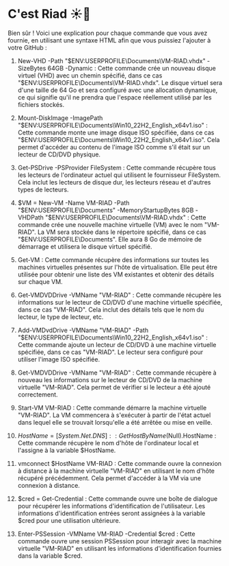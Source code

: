 
</head>
<body>
    <h1>C'est Riad &#9728;&#129418;</h1>
</body>
</html>

Bien sûr ! Voici une explication pour chaque commande que vous avez fournie, en utilisant une syntaxe HTML afin que vous puissiez l'ajouter à votre GitHub :

1. New-VHD -Path "$ENV:USERPROFILE\Documents\VM-RIAD.vhdx" -SizeBytes 64GB -Dynamic :
   Cette commande crée un nouveau disque virtuel (VHD) avec un chemin spécifié, dans ce cas "$ENV:USERPROFILE\Documents\VM-RIAD.vhdx". Le disque virtuel sera d'une taille de 64 Go et sera configuré avec une allocation dynamique, ce qui signifie qu'il ne prendra que l'espace réellement utilisé par les fichiers stockés.

2. Mount-DiskImage -ImagePath "$ENV:USERPROFILE\Documents\Win10_22H2_English_x64v1.iso" :
   Cette commande monte une image disque ISO spécifiée, dans ce cas "$ENV:USERPROFILE\Documents\Win10_22H2_English_x64v1.iso". Cela permet d'accéder au contenu de l'image ISO comme s'il était sur un lecteur de CD/DVD physique.

3. Get-PSDrive -PSProvider FileSystem :
   Cette commande récupère tous les lecteurs de l'ordinateur actuel qui utilisent le fournisseur FileSystem. Cela inclut les lecteurs de disque dur, les lecteurs réseau et d'autres types de lecteurs.

4. $VM = New-VM -Name VM-RIAD -Path "$ENV:USERPROFILE\Documents" -MemoryStartupBytes 8GB -VHDPath "$ENV:USERPROFILE\Documents\VM-RIAD.vhdx" :
   Cette commande crée une nouvelle machine virtuelle (VM) avec le nom "VM-RIAD". La VM sera stockée dans le répertoire spécifié, dans ce cas "$ENV:USERPROFILE\Documents". Elle aura 8 Go de mémoire de démarrage et utilisera le disque virtuel spécifié.

5. Get-VM :
   Cette commande récupère des informations sur toutes les machines virtuelles présentes sur l'hôte de virtualisation. Elle peut être utilisée pour obtenir une liste des VM existantes et obtenir des détails sur chaque VM.

6. Get-VMDVDDrive -VMName "VM-RIAD" :
   Cette commande récupère les informations sur le lecteur de CD/DVD d'une machine virtuelle spécifiée, dans ce cas "VM-RIAD". Cela inclut des détails tels que le nom du lecteur, le type de lecteur, etc.

7. Add-VMDvdDrive -VMName "VM-RIAD" -Path "$ENV:USERPROFILE\Documents\Win10_22H2_English_x64v1.iso" :
   Cette commande ajoute un lecteur de CD/DVD à une machine virtuelle spécifiée, dans ce cas "VM-RIAD". Le lecteur sera configuré pour utiliser l'image ISO spécifiée.

8. Get-VMDVDDrive -VMName "VM-RIAD" :
   Cette commande récupère à nouveau les informations sur le lecteur de CD/DVD de la machine virtuelle "VM-RIAD". Cela permet de vérifier si le lecteur a été ajouté correctement.

9. Start-VM VM-RIAD :
   Cette commande démarre la machine virtuelle "VM-RIAD". La VM commencera à s'exécuter à partir de l'état actuel dans lequel elle se trouvait lorsqu'elle a été arrêtée ou mise en veille.

10. $HostName = [System.Net.DNS]::GetHostByName($Null).HostName :
    Cette commande récupère le nom d'hôte de l'ordinateur local et l'assigne à la variable $HostName.

11. vmconnect $HostName VM-RIAD :
    Cette commande ouvre la connexion à distance à la machine virtuelle "VM-RIAD" en utilisant le nom d'hôte récupéré précédemment. Cela permet d'accéder à la VM via une connexion à distance.

12. $cred = Get-Credential :
    Cette commande ouvre une boîte de dialogue pour récupérer les informations d'identification de l'utilisateur. Les informations d'identification entrées seront assignées à la variable $cred pour une utilisation ultérieure.

13. Enter-PSSession -VMName VM-RIAD -Credential $cred :
    Cette commande ouvre une session PSSession pour interagir avec la machine virtuelle "VM-RIAD" en utilisant les informations d'identification fournies dans la variable $cred.
